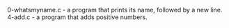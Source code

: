 0-whatsmyname.c - a program that prints its name, followed by a new line.
4-add.c -  a program that adds positive numbers.
